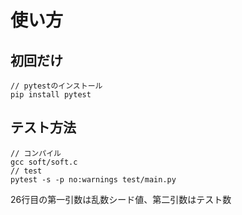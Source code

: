 # 使い方
## 初回だけ
```
// pytestのインストール
pip install pytest
```

## テスト方法
```
// コンパイル
gcc soft/soft.c
// test
pytest -s -p no:warnings test/main.py 
```

26行目の第一引数は乱数シード値、第二引数はテスト数
